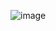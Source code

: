 

![image](https://github.com/ideepankarsharma2003/MCA/assets/74599435/f56734a4-3ce7-4a9e-90ba-aa3a02e00f23)
